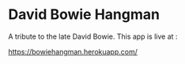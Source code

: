 # David Bowie Hangman

A tribute to the late David Bowie. This app is live at :

https://bowiehangman.herokuapp.com/
